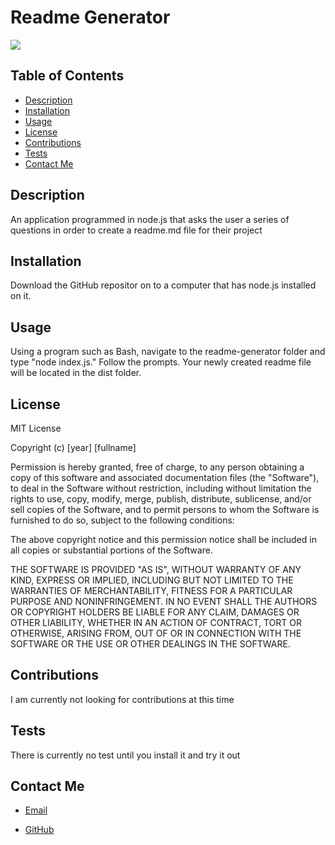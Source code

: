 
# Readme Generator

![](https://img.shields.io/static/v1?label=license&message=MIT&color=green)
  

## Table of Contents
* [Description](#description)
* [Installation](#installation)
* [Usage](#usage)
* [License](#license)
* [Contributions](#contributions)
* [Tests](#tests)
* [Contact Me](#contact-me)

## Description
An application programmed in node.js that asks the user a series of questions in order to create a readme.md file for their project

## Installation
Download the GitHub repositor on to a computer that has node.js installed on it.

## Usage
Using a program such as Bash, navigate to the readme-generator folder and type "node index.js." Follow the prompts.  Your newly created readme file will be located in the dist folder.

## License
MIT License

Copyright (c) [year] [fullname]

Permission is hereby granted, free of charge, to any person obtaining a copy
of this software and associated documentation files (the "Software"), to deal
in the Software without restriction, including without limitation the rights
to use, copy, modify, merge, publish, distribute, sublicense, and/or sell
copies of the Software, and to permit persons to whom the Software is
furnished to do so, subject to the following conditions:

The above copyright notice and this permission notice shall be included in all
copies or substantial portions of the Software.

THE SOFTWARE IS PROVIDED "AS IS", WITHOUT WARRANTY OF ANY KIND, EXPRESS OR
IMPLIED, INCLUDING BUT NOT LIMITED TO THE WARRANTIES OF MERCHANTABILITY,
FITNESS FOR A PARTICULAR PURPOSE AND NONINFRINGEMENT. IN NO EVENT SHALL THE
AUTHORS OR COPYRIGHT HOLDERS BE LIABLE FOR ANY CLAIM, DAMAGES OR OTHER
LIABILITY, WHETHER IN AN ACTION OF CONTRACT, TORT OR OTHERWISE, ARISING FROM,
OUT OF OR IN CONNECTION WITH THE SOFTWARE OR THE USE OR OTHER DEALINGS IN THE
SOFTWARE.

## Contributions
I am currently not looking for contributions at this time

## Tests
There is currently no test until you install it and try it out

## Contact Me
* [Email](mailto:feuerbacherb@gmail.com)

* [GitHub](https://www.github.com/feuerbacherb)
